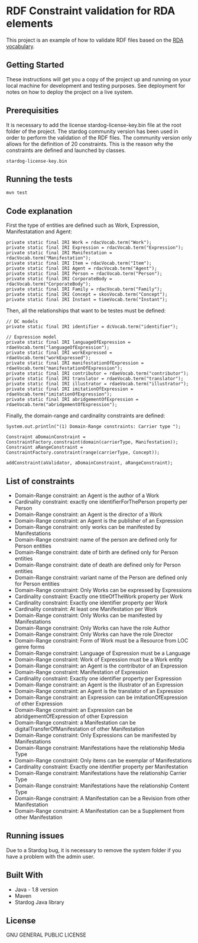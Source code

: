 # RDF Constraint validation for RDA elements

This project is an example of how to validate RDF files based on the <a href="http://www.rdaregistry.info/">RDA vocabulary</a>.

## Getting Started

These instructions will get you a copy of the project up and running on your local machine for development and testing purposes. See deployment for notes on how to deploy the project on a live system.

## Prerequisities

It is necessary to add the license stardog-license-key.bin file at the root folder of the project. The stardog community version has been used in order to perform the validation of the RDF files. The community version only allows for the definition of 20 constraints. This is the reason why the constraints are defined and launched by classes. 

```
stardog-license-key.bin
```

## Running the tests

```
mvn test
```

## Code explanation

First the type of entities are defined such as Work, Expression, Manifestatation and Agent:

```
private static final IRI Work = rdacVocab.term("Work");
private static final IRI Expression = rdacVocab.term("Expression");
private static final IRI Manifestation = rdacVocab.term("Manifestation");
private static final IRI Item = rdacVocab.term("Item");
private static final IRI Agent = rdacVocab.term("Agent");
private static final IRI Person = rdacVocab.term("Person");
private static final IRI CorporateBody = rdacVocab.term("CorporateBody");
private static final IRI Family = rdacVocab.term("Family");
private static final IRI Concept = skosVocab.term("Concept");
private static final IRI Instant = timeVocab.term("Instant");
```

Then, all the relationships that want to be testes must be defined:
```
// DC models
private static final IRI identifier = dcVocab.term("identifier");

// Expression model
private static final IRI languageOfExpression = rdaeVocab.term("languageOfExpression");
private static final IRI workExpressed = rdaeVocab.term("workExpressed");
private static final IRI manifestationOfExpression = rdaeVocab.term("manifestationOfExpression");
private static final IRI contributor = rdaeVocab.term("contributor");
private static final IRI translator = rdaeVocab.term("translator");
private static final IRI illustrator = rdaeVocab.term("illustrator");
private static final IRI imitationOfExpression = rdaeVocab.term("imitationOfExpression");
private static final IRI abridgementOfExpression = rdaeVocab.term("abridgementOfExpression");
```

Finally, the domain-range and cardinality constraints are defined: 
```
System.out.println("(1) Domain-Range constraints: Carrier type ");

Constraint aDomainConstraint = ConstraintFactory.constraint(domain(carrierType, Manifestation));
Constraint aRangeConstraint = ConstraintFactory.constraint(range(carrierType, Concept));

addConstraint(aValidator, aDomainConstraint, aRangeConstraint);
```


## List of constraints
* Domain-Range constraint: an Agent is the author of a Work 
* Cardinality  constraint: exactly one identifierForThePerson property per Person 
* Domain-Range constraint: an Agent is the director of a Work
* Domain-Range constraint: an Agent is the publisher of an Expression
* Domain-Range constraint: only works can be manifested by Manifestations
* Domain-Range constraint: name of the person are defined only for Person entities
* Domain-Range constraint: date of birth are defined only for Person entities
* Domain-Range constraint: date of death are defined only for Person entities
* Domain-Range constraint: variant name of the Person are defined only for Person entities
* Domain-Range constraint: Only Works can be expressed by Expressions 
* Cardinality  constraint: Exactly one titleOfTheWork property per Work
* Cardinality  constraint: Exactly one identifier property per Work
* Cardinality  constraint: At least one Manifestation per Work
* Domain-Range constraint: Only Works can be manifested by Manifestations
* Domain-Range constraint: Only Works can have the role Author
* Domain-Range constraint: Only Works can have the role Director
* Domain-Range constraint: Form of Work must be a Resource from LOC genre forms
* Domain-Range constraint: Language of Expression must be a Language
* Domain-Range constraint: Work of Expression must be a Work entity
* Domain-Range constraint: an Agent is the contributor of an Expression 
* Domain-Range constraint: Manifestation of Expression
* Cardinality  constraint: Exactly one identifier property per Expression
* Domain-Range constraint: an Agent is the illustrator of an Expression 
* Domain-Range constraint: an Agent is the translator of an Expression 
* Domain-Range constraint: an Expression can be imitationOfExpression of other Expression
* Domain-Range constraint: an Expression can be abridgementOfExpression of other Expression
* Domain-Range constraint: a Manifestation can be digitalTransferOfManifestation of other Manifestation
* Domain-Range constraint: Only Expressions can be manifested by Manifestations
* Domain-Range constraint: Manifestations have the relationship Media Type
* Domain-Range constraint: Only items can be exemplar of Manifestations 
* Cardinality  constraint: Exactly one identifier property per Manifestation
* Domain-Range constraint: Manifestations have the relationship Carrier Type
* Domain-Range constraint: Manifestations have the relationship Content Type
* Domain-Range constraint: A Manifestation can be a Revision from other Manifestation
* Domain-Range constraint: A Manifestation can be a Supplement from other Manifestation


## Running issues

Due to a Stardog bug, it is necessary to remove the system folder if you have a problem with the admin user. 

## Built With

* Java - 1.8 version
* Maven 
* Stardog Java library 

## License

GNU GENERAL PUBLIC LICENSE

